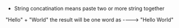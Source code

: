 - String concatination means paste two or more string together

"Hello" + "World" the result will be one word  as  ---->   "Hello World"
